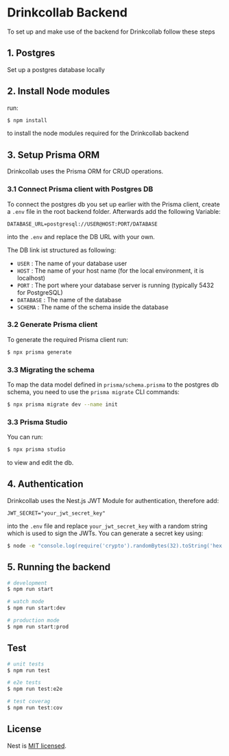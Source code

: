 # Drinkcollab Backend

To set up and make use of the backend for Drinkcollab follow these steps

## 1. Postgres

Set up a postgres database locally

## 2. Install Node modules

run:

```bash
$ npm install
```
to install the node modules required for the Drinkcollab backend

## 3. Setup Prisma ORM

Drinkcollab uses the Prisma ORM for CRUD operations. 

### 3.1 Connect Prisma client with Postgres DB

To connect the postgres db you set up earlier with the Prisma client, 
create a `.env` file in the root backend folder. Afterwards add the following Variable:
```
DATABASE_URL=postgresql://USER@HOST:PORT/DATABASE
```
into the `.env` and replace the DB URL with your own.

The DB link ist structured as following:

- `USER` : The name of your database user
- `HOST` : The name of your host name (for the local environment, it is localhost)
- `PORT` : The port where your database server is running (typically 5432 for PostgreSQL)
- `DATABASE` : The name of the database
- `SCHEMA` : The name of the schema inside the database

### 3.2 Generate Prisma client

To generate the required Prisma client run:
```bash
$ npx prisma generate
```

### 3.3 Migrating the schema

To map the data model defined in `prisma/schema.prisma` to the postgres db schema, you need to use the `prisma migrate` CLI commands:

```bash
$ npx prisma migrate dev --name init
```

### 3.3 Prisma Studio

You can run:
```bash
$ npx prisma studio
```
to view and edit the db.

## 4. Authentication

Drinkcollab uses the Nest.js JWT Module for authentication, therefore add:
```
JWT_SECRET="your_jwt_secret_key"
```

into the `.env` file and replace `your_jwt_secret_key` with a random string which is used to sign the JWTs.
You can generate a secret key using: 
```bash
$ node -e "console.log(require('crypto').randomBytes(32).toString('hex'))"
```

## 5. Running the backend

```bash
# development
$ npm run start

# watch mode
$ npm run start:dev

# production mode
$ npm run start:prod
```

## Test

```bash
# unit tests
$ npm run test

# e2e tests
$ npm run test:e2e

# test coverag
$ npm run test:cov
```

## License

Nest is [MIT licensed](LICENSE).
